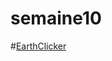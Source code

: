 # semaine10
#<a href = "https://htmlpreview.github.io/?https://github.com/Monobaffe/semaine10/blob/master/earthclicker/cookie.html" target="blank">EarthClicker</a>
